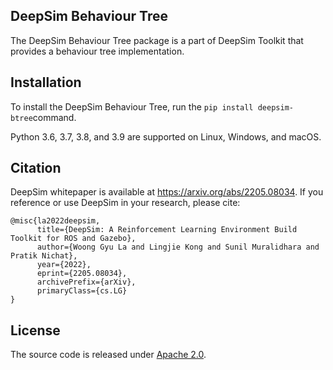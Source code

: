 ## DeepSim Behaviour Tree

The DeepSim Behaviour Tree package is a part of DeepSim Toolkit that provides a behaviour tree implementation. 

## Installation

To install the DeepSim Behaviour Tree, run the `pip install deepsim-btree`command.

Python 3.6, 3.7, 3.8, and 3.9 are supported on Linux, Windows, and macOS.

## Citation

DeepSim whitepaper is available at https://arxiv.org/abs/2205.08034.
If you reference or use DeepSim in your research, please cite:

```
@misc{la2022deepsim,
      title={DeepSim: A Reinforcement Learning Environment Build Toolkit for ROS and Gazebo}, 
      author={Woong Gyu La and Lingjie Kong and Sunil Muralidhara and Pratik Nichat},
      year={2022},
      eprint={2205.08034},
      archivePrefix={arXiv},
      primaryClass={cs.LG}
}
```

## License

The source code is released under [Apache 2.0](https://aws.amazon.com/apache-2-0/).

